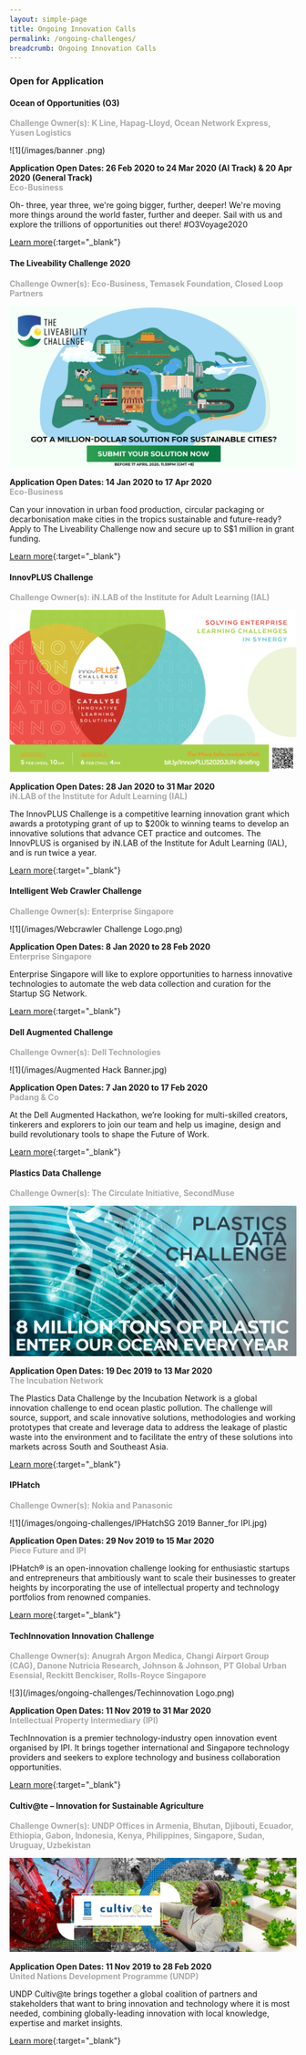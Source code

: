 ```yaml
---
layout: simple-page
title: Ongoing Innovation Calls
permalink: /ongoing-challenges/
breadcrumb: Ongoing Innovation Calls
---
```


### **Open for Application**

#### Ocean of Opportunities (O3)<br>

<font color="#a9a9a9"><b>Challenge Owner(s): K Line, Hapag-Lloyd, Ocean Network Express, Yusen Logistics</b></font>

![1](/images/banner .png)

**Application Open Dates: 26 Feb 2020 to 24 Mar 2020 (AI Track) & 20 Apr 2020 (General Track)**<br>
<font color="#a9a9a9"><b>Eco-Business</b></font>

Oh- three, year three, we're going bigger, further, deeper! We're moving more things around the world faster, further and deeper. Sail with us and explore the trillions of opportunities out there! 
#O3Voyage2020

[Learn more](http://www.ooo.sg){:target="_blank"}

#### The Liveability Challenge 2020<br>

<font color="#a9a9a9"><b>Challenge Owner(s): Eco-Business, Temasek Foundation, Closed Loop Partners</b></font>

![1](/images/TLC-2020-SocialMedia-1920x1080.jpg)

**Application Open Dates: 14 Jan 2020 to 17 Apr 2020**<br>
<font color="#a9a9a9"><b>Eco-Business</b></font>

Can your innovation in urban food production, circular packaging or decarbonisation make cities in the tropics sustainable and future-ready? Apply to The Liveability Challenge now and secure up to S$1 million in grant funding.

[Learn more](http://bit.ly/theliveabilitychallenge2020){:target="_blank"}

#### InnovPLUS Challenge<br>

<font color="#a9a9a9"><b>Challenge Owner(s): iN.LAB of the Institute for Adult Learning (IAL)</b></font>

![1](/images/InnovPlus.png)

**Application Open Dates: 28 Jan 2020 to 31 Mar 2020**<br>
<font color="#a9a9a9"><b>iN.LAB of the Institute for Adult Learning (IAL)</b></font>

The InnovPLUS Challenge is a competitive learning innovation grant which awards a prototyping grant of up to $200k to winning teams to develop an innovative solutions that advance CET practice and outcomes. The InnovPLUS is organised by iN.LAB of the Institute for Adult Learning (IAL), and is run twice a year.

[Learn more](https://www.ial.edu.sg/start-learning-innovation/in-lab/innovation-activities/innovplus-2020-jun.html){:target="_blank"}

#### Intelligent Web Crawler Challenge<br>

<font color="#a9a9a9"><b>Challenge Owner(s): Enterprise Singapore</b></font>

![1](/images/Webcrawler Challenge Logo.png)

**Application Open Dates: 8 Jan 2020 to 28 Feb 2020**<br>
<font color="#a9a9a9"><b>Enterprise Singapore</b></font>

Enterprise Singapore will like to explore opportunities to harness innovative technologies to automate the web data collection and curation for the Startup SG Network.

[Learn more](https://gov-pact.ipi-singapore.org/grant-call/enterprise-singapore-innovation-call-seek-solutions-intelligent-web-crawler){:target="_blank"}

#### Dell Augmented Challenge<br>

<font color="#a9a9a9"><b>Challenge Owner(s): Dell Technologies</b></font>

![1](/images/Augmented Hack Banner.jpg)

**Application Open Dates: 7 Jan 2020 to 17 Feb 2020**<br>
<font color="#a9a9a9"><b>Padang & Co</b></font>

At the Dell Augmented Hackathon, we’re looking for multi-skilled creators, tinkerers and explorers to join our team and help us imagine, design and build revolutionary tools to shape the Future of Work.

[Learn more](https://www.augmentedhack.com/){:target="_blank"}

#### Plastics Data Challenge<br>

<font color="#a9a9a9"><b>Challenge Owner(s): The Circulate Initiative, SecondMuse</b></font>

![1](/images/PDC-Post-2_Call-for-Applications_LI.jpg)

**Application Open Dates: 19 Dec 2019 to 13 Mar 2020**<br>
<font color="#a9a9a9"><b>The Incubation Network</b></font>

The Plastics Data Challenge by the Incubation Network is a global innovation challenge to end ocean plastic pollution. The challenge will source, support, and scale innovative solutions, methodologies and working prototypes that create and leverage data to address the leakage of plastic waste into the environment and to facilitate the entry of these solutions into markets across South and Southeast Asia.

[Learn more](https://www.agorize.com/en/challenges/plastics-data-challenge/){:target="_blank"}

#### IPHatch<br>

<font color="#a9a9a9"><b>Challenge Owner(s): Nokia and Panasonic</b></font>

![1](/images/ongoing-challenges/IPHatchSG 2019 Banner_for IPI.jpg)

**Application Open Dates: 29 Nov 2019 to 15 Mar 2020**<br>
<font color="#a9a9a9"><b>Piece Future and IPI</b></font>

IPHatch® is an open-innovation challenge looking for enthusiastic startups and entrepreneurs that ambitiously want to scale their businesses to greater heights by incorporating the use of intellectual property and technology portfolios from renowned companies.

[Learn more](https://www.iphatchday.com/){:target="_blank"}

#### TechInnovation Innovation Challenge

<font color="#a9a9a9"><b>Challenge Owner(s): Anugrah Argon Medica, Changi Airport Group (CAG), Danone Nutricia Research, Johnson & Johnson, PT Global Urban Esensial, Reckitt Benckiser, Rolls-Royce Singapore</b></font>

![3](/images/ongoing-challenges/Techinnovation Logo.png)

**Application Open Dates: 11 Nov 2019 to 31 Mar 2020**<br>
<font color=" #a9a9a9"><b>Intellectual Property Intermediary (IPI)</b></font>

TechInnovation is a premier technology-industry open innovation event organised by IPI. It brings together international and Singapore technology providers and seekers to explore technology and business collaboration opportunities.

[Learn more](http://challenges.techinnovation.com.sg/){:target="_blank"}

#### Cultiv@te – Innovation for Sustainable Agriculture 

<font color="#a9a9a9"><b>Challenge Owner(s): UNDP Offices in Armenia, Bhutan, Djibouti, Ecuador, Ethiopia, Gabon, Indonesia, Kenya, Philippines, Singapore, Sudan, Uruguay, Uzbekistan</b></font>

![3](/images/ongoing-challenges/undp_cultivate_oin.jpg)

**Application Open Dates: 11 Nov 2019 to 28 Feb 2020**<br>
<font color=" #a9a9a9"><b>United Nations Development Programme (UNDP) </b></font>

UNDP Cultiv@te brings together a global coalition of partners and stakeholders that want to bring innovation and technology where it is most needed, combining globally-leading innovation with local knowledge, expertise and market insights.

[Learn more](https://www.agorize.com/en/challenges/undp-cultivate){:target="_blank"}




